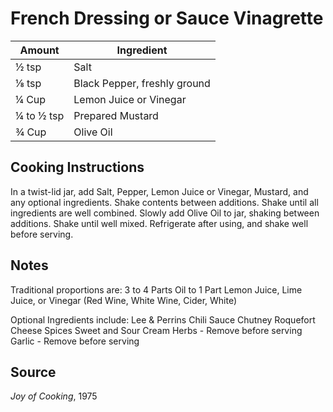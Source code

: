 # French Dressing or Sauce Vinagrette

|Amount|Ingredient|
|----|----|
½ tsp | Salt
⅛ tsp | Black Pepper, freshly ground
¼ Cup | Lemon Juice or Vinegar
¼ to ½ tsp | Prepared Mustard
¾ Cup | Olive Oil

## Cooking Instructions

In a twist-lid jar, add Salt, Pepper, Lemon Juice or Vinegar, Mustard, and any optional ingredients.
Shake contents between additions.
Shake until all ingredients are well combined.
Slowly add Olive Oil to jar, shaking between additions.
Shake until well mixed.
Refrigerate after using, and shake well before serving.

## Notes

Traditional proportions are:
3 to 4 Parts Oil to
1 Part Lemon Juice, Lime Juice, or Vinegar (Red Wine, White Wine, Cider, White)

Optional Ingredients include:
Lee & Perrins
Chili Sauce
Chutney
Roquefort Cheese
Spices
Sweet and Sour Cream
Herbs - Remove before serving
Garlic - Remove before serving

## Source
*Joy of Cooking*, 1975